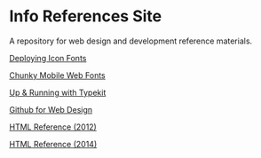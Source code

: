 Info References Site
====

A repository for web design and development reference materials.

[Deploying Icon Fonts](http://donirby.info/deploy)

[Chunky Mobile Web Fonts](http://donirby.info/chunky)

[Up & Running with Typekit](http://donirby.info/typekit)

[Github for Web Design](http://donirby.net/info/github)

[HTML Reference (2012)](http://donirby.net/info/reference)

[HTML Reference (2014)](http://donirby.net/info/site)

